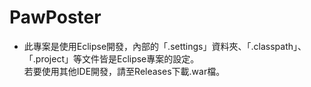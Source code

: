 # PawPoster
- 此專案是使用Eclipse開發，內部的「.settings」資料夾、「.classpath」、「.project」等文件皆是Eclipse專案的設定。<br>
若要使用其他IDE開發，請至Releases下載.war檔。
